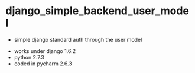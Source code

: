 django_simple_backend_user_model
================================

 - simple django standard auth through the user model

 * works under django 1.6.2
 * python 2.7.3
 * coded in pycharm 2.6.3
